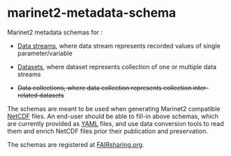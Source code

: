 # marinet2-metadata-schema
Marinet2 metadata schemas for :
- [Data streams](./datastream_schema.yaml), where data stream represents recorded values of single parameter/variable
 
- [Datasets](./dataset_schema.yaml), where dataset represents collection of one or multiple data streams

- ~~Data collections, where data collection represents collection inter-related datasets~~


The schemas are meant to be used when generating Marinet2 compatible [NetCDF](https://www.unidata.ucar.edu/software/netcdf/) files. An end-user should be able to fill-in above schemas, which are currently provided as [YAML](https://en.wikipedia.org/wiki/YAML) files, and use data conversion tools to read them and enrich NetCDF files prior their publication and preservation.

The schemas are registered at [FAIRsharing.org](https://fairsharing.org/bsg-s001497/).
